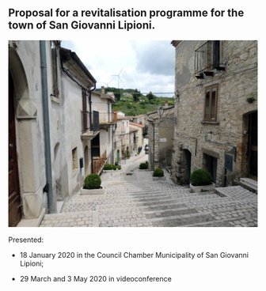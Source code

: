 ## Proposal for a revitalisation programme for the town of San Giovanni Lipioni.

![Image of SGL](/masonry/1/m-c.jpg)

Presented:

* 18 January 2020 in the Council Chamber Municipality of San Giovanni Lipioni;

* 29 March and 3 May 2020 in videoconference